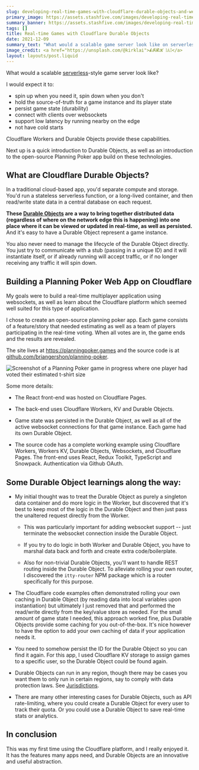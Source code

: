 ```yaml
---
slug: developing-real-time-games-with-cloudflare-durable-objects-and-websockets
primary_image: https://assets.stashfive.com/images/developing-real-time-games-with-cloudflare-durable-objects-and-websockets/full.jpeg
summary_banner: https://assets.stashfive.com/images/developing-real-time-games-with-cloudflare-durable-objects-and-websockets/slice.jpeg
tags: []
title: Real-time Games with Cloudflare Durable Objects
date: 2021-12-09
summary_text: "What would a scalable game server look like on serverless? I kicked the Cloudflare tires and built an open source Planning Poker app to find out."
image_credit: <a href="https://unsplash.com/@kirklai">𝓴𝓘𝓡𝓚 𝕝𝔸𝕀</a>
layout: layouts/post.liquid
---
```


What would a scalable [serverless](https://www.cloudflare.com/learning/serverless/what-is-serverless/)-style game server look like?

I would expect it to:

- spin up when you need it, spin down when you don't
- hold the source-of-truth for a game instance and its player state
- persist game state (durability)
- connect with clients over websockets
- support low latency by running nearby on the edge
- not have cold starts

Cloudflare Workers and Durable Objects provide these capabilities.

Next up is a quick introduction to Durable Objects, as well as an introduction to the open-source Planning Poker app build on these technologies.

## What are Cloudflare Durable Objects?

In a traditional cloud-based app, you'd separate compute and storage. You'd run a stateless serverless function, or a long-lived container, and then read/write state data in a central database on each request.

**These [Durable Objects](https://developers.cloudflare.com/workers/runtime-apis/durable-objects) are a way to bring together distributed data (regardless of where on the network edge this is happening) into one place where it can be viewed or updated in real-time, as well as persisted.** And it's easy to have a Durable Object represent a game instance.

You also never need to manage the lifecycle of the Durable Object directly. You just try to communicate with a stub (passing in a unique ID) and it will instantiate itself, or if already running will accept traffic, or if no longer receiving any traffic it will spin down.

## Building a Planning Poker Web App on Cloudflare

My goals were to build a real-time multiplayer application using websockets, as well as learn about the Cloudflare platform which seemed well suited for this type of application.

I chose to create an open-source planning poker app. Each game consists of a feature/story that needed estimating as well as a team of players participating in the real-time voting. When all votes are in, the game ends and the results are revealed.

The site lives at <https://planningpoker.games> and the source code is at [github.com/briangershon/planning-poker](https://github.com/briangershon/planning-poker).

![Screenshot of a Planning Poker game in progress where one player had voted their estimated t-shirt size](https://assets.stashfive.com/images/developing-real-time-games-with-cloudflare-durable-objects-and-websockets/other-player-sees-green.png)

Some more details:

- The React front-end was hosted on Cloudflare Pages.

- The back-end uses Cloudflare Workers, KV and Durable Objects.

- Game state was persisted in the Durable Object, as well as all of the active websocket connections for that game instance. Each game had its own Durable Object.

- The source code has a complete working example using Cloudflare Workers, Workers KV, Durable Objects, Websockets, and Cloudflare Pages. The front-end uses React, Redux Toolkit, TypeScript and Snowpack. Authentication via Github OAuth.

## Some Durable Object learnings along the way:

- My initial thought was to treat the Durable Object as purely a singleton data container and do more logic in the Worker, but discovered that it's best to keep most of the logic in the Durable Object and then just pass the unaltered request directly from the Worker.
  - This was particularly important for adding websocket support -- just terminate the websocket connection inside the Durable Object.

  - If you try to do logic in both Worker and Durable Object, you have to marshal data back and forth and create extra code/boilerplate.

  - Also for non-trivial Durable Objects, you'll want to handle REST routing inside the Durable Object. To alleviate rolling your own router, I discovered the `itty-router` NPM package which is a router specifically for this purpose.

- The Cloudflare code examples often demonstrated rolling your own caching in Durable Object (by reading data into local variables upon instantiation) but ultimately I just removed that and performed the read/write directly from the key/value store as needed. For the small amount of game state I needed, this approach worked fine, plus Durable Objects provide some caching for you out-of-the-box. It's nice however to have the option to add your own caching of data if your application needs it.

- You need to somehow persist the ID for the Durable Object so you can find it again. For this app, I used Cloudflare KV storage to assign games to a specific user, so the Durable Object could be found again.

- Durable Objects can run in any region, though there may be cases you want them to only run in certain regions, say to comply with data protection laws. See [Jurisdictions](https://developers.cloudflare.com/workers/runtime-apis/durable-objects#restricting-objects-to-a-jurisdiction).

- There are many other interesting cases for Durable Objects, such as API rate-limiting, where you could create a Durable Object for every user to track their quota. Or you could use a Durable Object to save real-time stats or analytics.

## In conclusion

This was my first time using the Cloudflare platform, and I really enjoyed it. It has the features many apps need, and Durable Objects are an innovative and useful abstraction.
